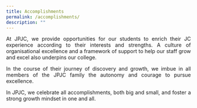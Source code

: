 ```yaml
---
title: Accomplishments
permalink: /accomplishments/
description: ""
---
```

<div align=justify>

<p>
At JPJC, we provide opportunities for our students to enrich their JC experience according to their interests and strengths. A culture of organisational excellence and a framework of support to help our staff grow and excel also underpins our college.</p>

<p>
In the course of their journey of discovery and growth, we imbue in all members of the JPJC family the autonomy and courage to pursue excellence.</p>

<p>
In JPJC, we celebrate all accomplishments, both big and small, and foster a strong growth mindset in one and all.</p>
</div>
